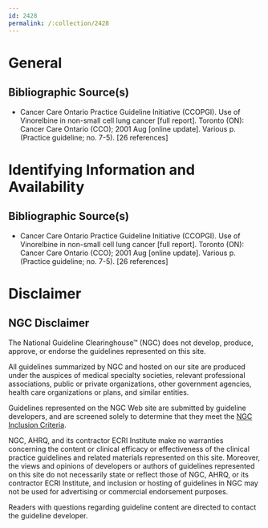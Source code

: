 ```yaml
---
id: 2428
permalink: /:collection/2428
---
```


# General

## Bibliographic Source(s)

- Cancer Care Ontario Practice Guideline Initiative (CCOPGI). Use of Vinorelbine in non-small cell lung cancer [full report]. Toronto (ON): Cancer Care Ontario (CCO); 2001 Aug [online update]. Various p. (Practice guideline; no. 7-5). [26 references]

# Identifying Information and Availability

## Bibliographic Source(s)

- Cancer Care Ontario Practice Guideline Initiative (CCOPGI). Use of Vinorelbine in non-small cell lung cancer [full report]. Toronto (ON): Cancer Care Ontario (CCO); 2001 Aug [online update]. Various p. (Practice guideline; no. 7-5). [26 references]

# Disclaimer

## NGC Disclaimer

The National Guideline Clearinghouse™ (NGC) does not develop, produce, approve, or endorse the guidelines represented on this site.

All guidelines summarized by NGC and hosted on our site are produced under the auspices of medical specialty societies, relevant professional associations, public or private organizations, other government agencies, health care organizations or plans, and similar entities.

Guidelines represented on the NGC Web site are submitted by guideline developers, and are screened solely to determine that they meet the [NGC Inclusion Criteria](/help-and-about/summaries/inclusion-criteria).

NGC, AHRQ, and its contractor ECRI Institute make no warranties concerning the content or clinical efficacy or effectiveness of the clinical practice guidelines and related materials represented on this site. Moreover, the views and opinions of developers or authors of guidelines represented on this site do not necessarily state or reflect those of NGC, AHRQ, or its contractor ECRI Institute, and inclusion or hosting of guidelines in NGC may not be used for advertising or commercial endorsement purposes.

Readers with questions regarding guideline content are directed to contact the guideline developer.

